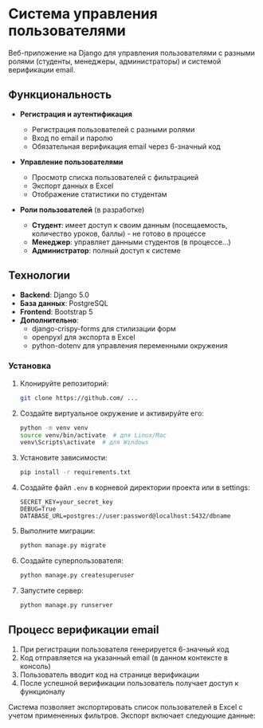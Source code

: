 # Система управления пользователями

Веб-приложение на Django для управления пользователями с разными ролями (студенты, менеджеры, администраторы) и системой верификации email.

## Функциональность

- **Регистрация и аутентификация**
  - Регистрация пользователей с разными ролями
  - Вход по email и паролю
  - Обязательная верификация email через 6-значный код

- **Управление пользователями**
  - Просмотр списка пользователей с фильтрацией
  - Экспорт данных в Excel
  - Отображение статистики по студентам

- **Роли пользователей** (в разработке)
  - **Студент**: имеет доступ к своим данным (посещаемость, количество уроков, баллы) - не готово в процессе
  - **Менеджер**: управляет данными студентов (в процессе...)
  - **Администратор**: полный доступ к системе

## Технологии

- **Backend**: Django 5.0
- **База данных**: PostgreSQL
- **Frontend**: Bootstrap 5
- **Дополнительно**:
  - django-crispy-forms для стилизации форм
  - openpyxl для экспорта в Excel
  - python-dotenv для управления переменными окружения

### Установка

1. Клонируйте репозиторий:
   ```bash
   git clone https://github.com/ ...
   ```

2. Создайте виртуальное окружение и активируйте его:
   ```bash
   python -m venv venv
   source venv/bin/activate  # для Linux/Mac
   venv\Scripts\activate  # для Windows
   ```

3. Установите зависимости:
   ```bash
   pip install -r requirements.txt
   ```

4. Создайте файл `.env` в корневой директории проекта или в settings:
   ```
   SECRET_KEY=your_secret_key
   DEBUG=True
   DATABASE_URL=postgres://user:password@localhost:5432/dbname
   ```

5. Выполните миграции:
   ```bash
   python manage.py migrate
   ```

6. Создайте суперпользователя:
   ```bash
   python manage.py createsuperuser
   ```

7. Запустите сервер:
   ```bash
   python manage.py runserver
   ```


## Процесс верификации email

1. При регистрации пользователя генерируется 6-значный код
2. Код отправляется на указанный email (в данном контексте в консоль)
3. Пользователь вводит код на странице верификации
4. После успешной верификации пользователь получает доступ к функционалу


Система позволяет экспортировать список пользователей в Excel с учетом примененных фильтров. Экспорт включает следующие данные:


